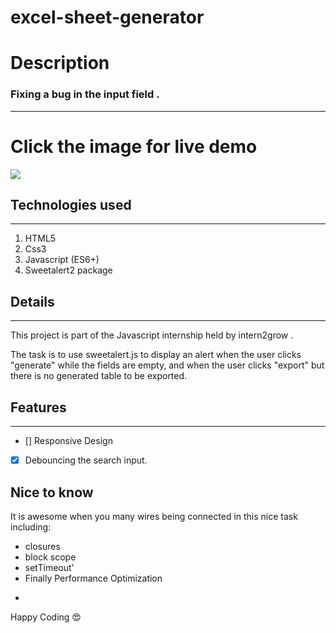 # excel-sheet-generator

# Description

### Fixing a bug in the input field .

---

# Click the image for live demo

[<img src='https://th.bing.com/th/id/R.b0755ae7c184105d5c71a925fc79a9eb?rik=5UuoL29LaR0sjQ&riu=http%3a%2f%2fwww.geekrant.org%2ffiles%2f2006%2fgoogle-spreadsheet.png&ehk=qAxQpHJ%2fywmE1D86%2fTE23zH3OsxbuDcVxGT43pK84mU%3d&risl=&pid=ImgRaw&r=0'>](https://youssuf-bakry.github.io/excel-sheet-generator/)

## Technologies used

---

1. HTML5
2. Css3
3. Javascript (ES6+)
4. Sweetalert2 package

## Details

---

This project is part of the Javascript internship held by intern2grow .

The task is to use sweetalert.js to display an alert when the user clicks "generate" while the fields are empty, and when the user clicks "export" but there is no generated table to be exported.

## Features

---

- [] Responsive Design
- [x] Debouncing the search input.

## Nice to know

It is awesome when you many wires being connected in this nice task including:

- closures
- block scope
- setTimeout'
- Finally Performance Optimization

*

Happy Coding 😍
